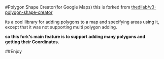 #Polygon Shape Creator(for Google Maps)
this is forked from [thedilab/v3-polygon-shape-creator](https://github.com/thedilab/v3-polygon-shape-creator)

its a cool library for adding polygons to a map and specifying areas using it, except that it was not supporting multi polygon adding.

**so this fork's main feature is to support adding many polygons and getting their Coordinates.**

##Enjoy
